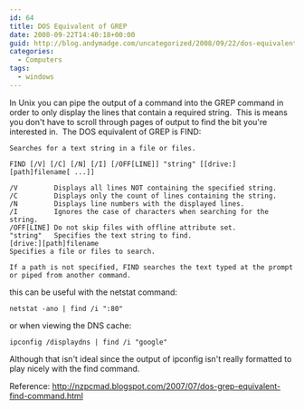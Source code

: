 ```yaml
---
id: 64
title: DOS Equivalent of GREP
date: 2008-09-22T14:40:18+00:00
guid: http://blog.andymadge.com/uncategorized/2008/09/22/dos-equivalent-to-grep/
categories:
  - Computers
tags:
  - windows
---
```

In Unix you can pipe the output of a command into the GREP command in order to only display the lines that contain a required string.  This is means you don't have to scroll through pages of output to find the bit you're interested in.  The DOS equivalent of GREP is FIND:

```
Searches for a text string in a file or files.

FIND [/V] [/C] [/N] [/I] [/OFF[LINE]] "string" [[drive:][path]filename[ ...]]

/V         Displays all lines NOT containing the specified string.
/C         Displays only the count of lines containing the string.
/N         Displays line numbers with the displayed lines.
/I         Ignores the case of characters when searching for the string.
/OFF[LINE] Do not skip files with offline attribute set.
"string"   Specifies the text string to find.
[drive:][path]filename
Specifies a file or files to search.

If a path is not specified, FIND searches the text typed at the prompt
or piped from another command.
```

this can be useful with the netstat command:

```batchfile
netstat -ano | find /i ":80"
```

or when viewing the DNS cache:

```batchfile
ipconfig /displaydns | find /i "google"
```

Although that isn't ideal since the output of ipconfig isn't really formatted to play nicely with the find command.

Reference: <http://nzpcmad.blogspot.com/2007/07/dos-grep-equivalent-find-command.html>